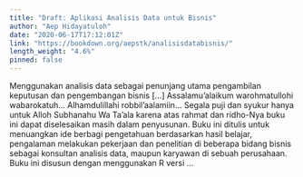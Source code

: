 ```yaml
---
title: "Draft: Aplikasi Analisis Data untuk Bisnis"
author: "Aep Hidayatuloh"
date: "2020-06-17T17:12:01Z"
link: "https://bookdown.org/aepstk/analisisdatabisnis/"
length_weight: "4.6%"
pinned: false
---
```


Menggunakan analisis data sebagai penunjang utama pengambilan keputusan dan pengembangan bisnis [...] Assalamu’alaikum warohmatullohi wabarokatuh… Alhamdulillahi robbil’aalamiin… Segala puji dan syukur hanya untuk Alloh Subhanahu Wa Ta’ala karena atas rahmat dan ridho-Nya buku ini dapat diselesaikan masih dalam penyusunan. Buku ini ditulis untuk menuangkan ide berbagi pengetahuan berdasarkan hasil belajar, pengalaman melakukan pekerjaan dan penelitian di beberapa bidang bisnis sebagai konsultan analisis data, maupun karyawan di sebuah perusahaan. Buku ini disusun dengan menggunakan R versi ...
